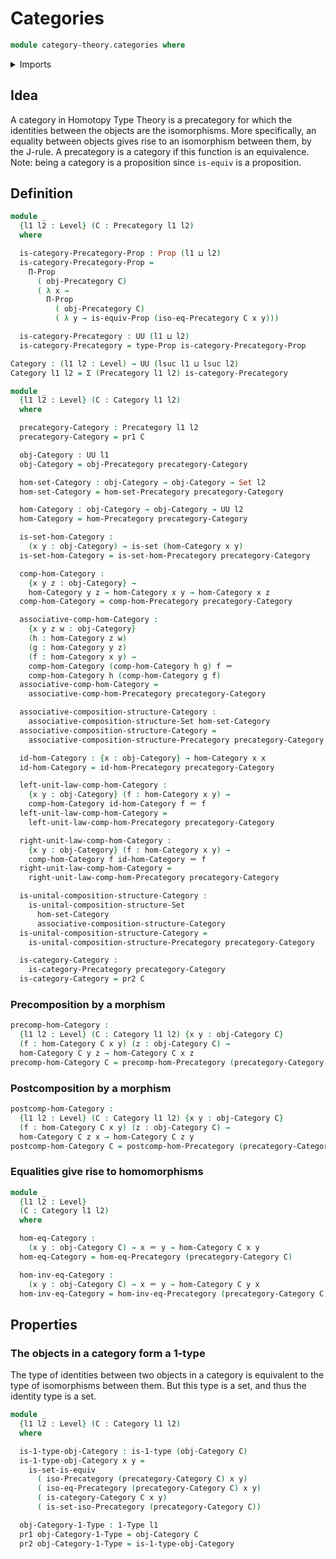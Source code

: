 # Categories

```agda
module category-theory.categories where
```

<details><summary>Imports</summary>

```agda
open import category-theory.isomorphisms-in-precategories
open import category-theory.precategories

open import foundation.1-types
open import foundation.dependent-pair-types
open import foundation.equivalences
open import foundation.identity-types
open import foundation.propositions
open import foundation.sets
open import foundation.universe-levels
```

</details>

## Idea

A category in Homotopy Type Theory is a precategory for which the identities
between the objects are the isomorphisms. More specifically, an equality between
objects gives rise to an isomorphism between them, by the J-rule. A precategory
is a category if this function is an equivalence. Note: being a category is a
proposition since `is-equiv` is a proposition.

## Definition

```agda
module _
  {l1 l2 : Level} (C : Precategory l1 l2)
  where

  is-category-Precategory-Prop : Prop (l1 ⊔ l2)
  is-category-Precategory-Prop =
    Π-Prop
      ( obj-Precategory C)
      ( λ x →
        Π-Prop
          ( obj-Precategory C)
          ( λ y → is-equiv-Prop (iso-eq-Precategory C x y)))

  is-category-Precategory : UU (l1 ⊔ l2)
  is-category-Precategory = type-Prop is-category-Precategory-Prop

Category : (l1 l2 : Level) → UU (lsuc l1 ⊔ lsuc l2)
Category l1 l2 = Σ (Precategory l1 l2) is-category-Precategory

module _
  {l1 l2 : Level} (C : Category l1 l2)
  where

  precategory-Category : Precategory l1 l2
  precategory-Category = pr1 C

  obj-Category : UU l1
  obj-Category = obj-Precategory precategory-Category

  hom-set-Category : obj-Category → obj-Category → Set l2
  hom-set-Category = hom-set-Precategory precategory-Category

  hom-Category : obj-Category → obj-Category → UU l2
  hom-Category = hom-Precategory precategory-Category

  is-set-hom-Category :
    (x y : obj-Category) → is-set (hom-Category x y)
  is-set-hom-Category = is-set-hom-Precategory precategory-Category

  comp-hom-Category :
    {x y z : obj-Category} →
    hom-Category y z → hom-Category x y → hom-Category x z
  comp-hom-Category = comp-hom-Precategory precategory-Category

  associative-comp-hom-Category :
    {x y z w : obj-Category}
    (h : hom-Category z w)
    (g : hom-Category y z)
    (f : hom-Category x y) →
    comp-hom-Category (comp-hom-Category h g) f ＝
    comp-hom-Category h (comp-hom-Category g f)
  associative-comp-hom-Category =
    associative-comp-hom-Precategory precategory-Category

  associative-composition-structure-Category :
    associative-composition-structure-Set hom-set-Category
  associative-composition-structure-Category =
    associative-composition-structure-Precategory precategory-Category

  id-hom-Category : {x : obj-Category} → hom-Category x x
  id-hom-Category = id-hom-Precategory precategory-Category

  left-unit-law-comp-hom-Category :
    {x y : obj-Category} (f : hom-Category x y) →
    comp-hom-Category id-hom-Category f ＝ f
  left-unit-law-comp-hom-Category =
    left-unit-law-comp-hom-Precategory precategory-Category

  right-unit-law-comp-hom-Category :
    {x y : obj-Category} (f : hom-Category x y) →
    comp-hom-Category f id-hom-Category ＝ f
  right-unit-law-comp-hom-Category =
    right-unit-law-comp-hom-Precategory precategory-Category

  is-unital-composition-structure-Category :
    is-unital-composition-structure-Set
      hom-set-Category
      associative-composition-structure-Category
  is-unital-composition-structure-Category =
    is-unital-composition-structure-Precategory precategory-Category

  is-category-Category :
    is-category-Precategory precategory-Category
  is-category-Category = pr2 C
```

### Precomposition by a morphism

```agda
precomp-hom-Category :
  {l1 l2 : Level} (C : Category l1 l2) {x y : obj-Category C}
  (f : hom-Category C x y) (z : obj-Category C) →
  hom-Category C y z → hom-Category C x z
precomp-hom-Category C = precomp-hom-Precategory (precategory-Category C)
```

### Postcomposition by a morphism

```agda
postcomp-hom-Category :
  {l1 l2 : Level} (C : Category l1 l2) {x y : obj-Category C}
  (f : hom-Category C x y) (z : obj-Category C) →
  hom-Category C z x → hom-Category C z y
postcomp-hom-Category C = postcomp-hom-Precategory (precategory-Category C)
```

### Equalities give rise to homomorphisms

```agda
module _
  {l1 l2 : Level}
  (C : Category l1 l2)
  where

  hom-eq-Category :
    (x y : obj-Category C) → x ＝ y → hom-Category C x y
  hom-eq-Category = hom-eq-Precategory (precategory-Category C)

  hom-inv-eq-Category :
    (x y : obj-Category C) → x ＝ y → hom-Category C y x
  hom-inv-eq-Category = hom-inv-eq-Precategory (precategory-Category C)
```

## Properties

### The objects in a category form a 1-type

The type of identities between two objects in a category is equivalent to the
type of isomorphisms between them. But this type is a set, and thus the identity
type is a set.

```agda
module _
  {l1 l2 : Level} (C : Category l1 l2)
  where

  is-1-type-obj-Category : is-1-type (obj-Category C)
  is-1-type-obj-Category x y =
    is-set-is-equiv
      ( iso-Precategory (precategory-Category C) x y)
      ( iso-eq-Precategory (precategory-Category C) x y)
      ( is-category-Category C x y)
      ( is-set-iso-Precategory (precategory-Category C))

  obj-Category-1-Type : 1-Type l1
  pr1 obj-Category-1-Type = obj-Category C
  pr2 obj-Category-1-Type = is-1-type-obj-Category
```
